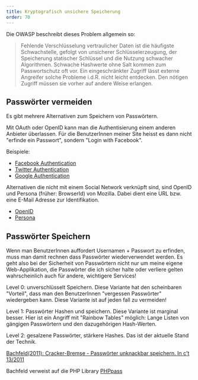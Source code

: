 ```yaml
---
title: Kryptografisch unsichere Speicherung
order: 70
---
```


Die OWASP beschreibt dieses Problem allgemein so:

> Fehlende Verschlüsselung vertraulicher Daten ist die häufigste Schwachstelle, gefolgt von unsicherer Schlüsselerzeugung, der Speicherung statischer Schlüssel und die Nutzung schwacher Algorithmen. Schwache Hashwerte ohne Salt kommen zum Passwortschutz oft vor. Ein eingeschränkter Zugriff lässt externe Angreifer solche Probleme i.d.R. nicht leicht entdecken. Den nötigen Zugriff müssen sie vorher auf andere Weise erlangen.


## Passwörter vermeiden

Es gibt mehrere Alternativen zum Speichern von Passwörtern.

Mit OAuth oder OpenID kann man die Authentisierung einem anderen Anbieter
überlassen.  Für die BenutzerInnen meiner Site heisst es dann nicht "erfinde ein
Passwort", sondern "Login with Facebook".

Beispiele:

* [Facebook Authentication](https://developers.facebook.com/docs/authentication/)
* [Twitter Authentication](https://dev.twitter.com/docs/auth/oauth/single-user-with-examples)
* [Google Authentication](https://developers.google.com/accounts/docs/OAuth2)

Alternativen die nicht mit einem Social Network verknüpft sind, 
sind OpenID und Persona (früher: BrowserId) von Mozilla. 
Dabei dient eine URL bzw. eine E-Mail Adresse zur Identifikation.

* [OpenID](http://openid.net/get-an-openid/)
* [Persona](https://login.persona.org/)

## Passwörter Speichern

Wenn man BenutzerInnen auffordert Usernamen + Passwort zu erfinden, 
muss man damit rechnen dass Passwörter wiederverwendet werden.  Es geht
also bei der Sicherheit von Passwörtern nicht nur um meine eigene
Web-Applikation, die Passwörter die ich sicher halte oder verliere gelten
wahrscheinlich auch für andere, wichtigere Services!

Level 0: unverschlüsselt Speichern. Diese Variante hat den scheinbaren
"Vorteil", dass man den BenutzerInnen "vergessen Passwörter" wiedergeben kann.
Diese Variante ist auf jeden fall zu vermeiden!

Level 1: Passwörter Hashen und speichern. Diese Variante ist marginal besser.
Hier ist ein Angriff mit "Rainbow Tables" möglich: Lange Listen von gängigen
Passwörtern und den dazugehörigen Hash-Werten.

Level 2: gesalzene Passwörter, stärkere Hashes.  Das ist der aktuelle Stand der
Technik.

[Bachfeld(2011): Cracker-Bremse - Passwörter unknackbar speichern. In c't 13/2011](http://www.heise.de/security/artikel/Passwoerter-unknackbar-speichern-1253931.html?view=print)

Bachfeld verweist auf die PHP Library [PHPpass](http://www.openwall.com/phpass/)


